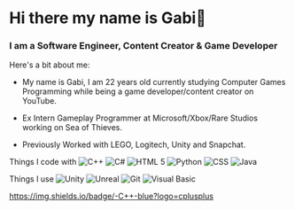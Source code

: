 # Hi there my name is Gabi👋 #
### I am a Software Engineer, Content Creator & Game Developer ###

Here's a bit about me:

- My name is Gabi, I am 22 years old currently studying Computer Games Programming while being a game developer/content creator on YouTube.
* Ex Intern Gameplay Programmer at Microsoft/Xbox/Rare Studios working on Sea of Thieves.
+ Previously Worked with LEGO, Logitech, Unity and Snapchat.

Things I code with
 <img alt="C++" src="https://img.shields.io/badge/-C++-blue?logo=cplusplus" />
 <img alt="C#" src="https://img.shields.io/badge/-C#-764ABC?style=flat-square&logo=csharp&logoColor=whites" />
 <img alt="HTML 5" src="https://img.shields.io/badge/-C++-blue?logo=cplusplus" />
 <img alt="Python" src="https://img.shields.io/badge/-C++-blue?logo=cplusplus" />
 <img alt="CSS" src="https://img.shields.io/badge/-C++-blue?logo=cplusplus" />
 <img alt="Java" src="https://img.shields.io/badge/-C++-blue?logo=cplusplus" />

Things I use
 <img alt="Unity" src="https://img.shields.io/badge/-C++-blue?logo=cplusplus" />
 <img alt="Unreal" src="https://img.shields.io/badge/-C++-blue?logo=cplusplus" />
 <img alt="Git" src="https://img.shields.io/badge/-C++-blue?logo=cplusplus" />
 <img alt="Visual Basic" src="https://img.shields.io/badge/-C++-blue?logo=cplusplus" />


https://img.shields.io/badge/-C++-blue?logo=cplusplus


<!--
**Gabi4213/Gabi4213** is a ✨ _special_ ✨ repository because its `README.md` (this file) appears on your GitHub profile.

Here are some ideas to get you started:

- 😎 I’m currently working on a real time weather simulator.
- 🌱 I’m currently learning vulcan .o.
- 📫 How to reach me: gabrielamaczynska4213@gmail.com
- ⚡ Fun fact: ...
-->
